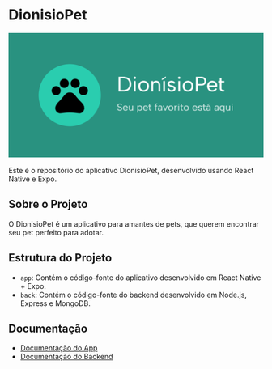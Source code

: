 # DionisioPet

![Logo DionisioPet](play_store_feature_graphic.png)

Este é o repositório do aplicativo DionisioPet, desenvolvido usando React Native e Expo.

## Sobre o Projeto

O DionisioPet é um aplicativo para amantes de pets, que querem encontrar seu pet perfeito para adotar.

## Estrutura do Projeto

- `app`: Contém o código-fonte do aplicativo desenvolvido em React Native + Expo.
- `back`: Contém o código-fonte do backend desenvolvido em Node.js, Express e MongoDB.

## Documentação

- [Documentação do App](./app/README.md)
- [Documentação do Backend](./back/README.md)
